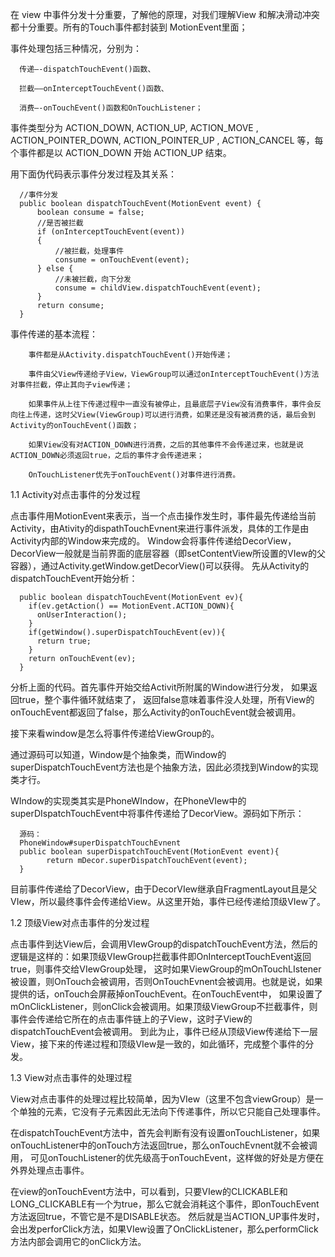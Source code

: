 

在 view 中事件分发十分重要，了解他的原理，对我们理解View 和解决滑动冲突都十分重要。所有的Touch事件都封装到 MotionEvent里面；

事件处理包括三种情况，分别为：

      传递—-dispatchTouchEvent()函数、

      拦截——onInterceptTouchEvent()函数、

      消费—-onTouchEvent()函数和OnTouchListener；

事件类型分为 ACTION_DOWN, ACTION_UP, ACTION_MOVE , ACTION_POINTER_DOWN, ACTION_POINTER_UP , ACTION_CANCEL 等，每个事件都是以 ACTION_DOWN 开始 ACTION_UP 结束。

用下面伪代码表示事件分发过程及其关系：

      //事件分发
      public boolean dispatchTouchEvent(MotionEvent event) {
          boolean consume = false;
          //是否被拦截
          if (onInterceptTouchEvent(event))
          {
              //被拦截，处理事件
              consume = onTouchEvent(event);
          } else {
              //未被拦截，向下分发
              consume = childView.dispatchTouchEvent(event);
          }
          return consume;
      }

事件传递的基本流程：

        事件都是从Activity.dispatchTouchEvent()开始传递；

        事件由父View传递给子View，ViewGroup可以通过onInterceptTouchEvent()方法对事件拦截，停止其向子view传递；

        如果事件从上往下传递过程中一直没有被停止，且最底层子View没有消费事件，事件会反向往上传递，这时父View(ViewGroup)可以进行消费，如果还是没有被消费的话，最后会到Activity的onTouchEvent()函数；

        如果View没有对ACTION_DOWN进行消费，之后的其他事件不会传递过来，也就是说ACTION_DOWN必须返回true，之后的事件才会传递进来；

        OnTouchListener优先于onTouchEvent()对事件进行消费。


1.1 Activity对点击事件的分发过程

点击事件用MotionEvent来表示，当一个点击操作发生时，事件最先传递给当前Activity，由Ativity的dispathTouchEvnent来进行事件派发，具体的工作是由Activity内部的Window来完成的。
Window会将事件传递给DecorView，DecorView一般就是当前界面的底层容器（即setContentView所设置的VIew的父容器），通过Activity.getWindow.getDecorView()可以获得。
先从Activity的dispatchTouchEvent开始分析：

      public boolean dispatchTouchEvent(MotionEvent ev){
        if(ev.getAction() == MotionEvent.ACTION_DOWN){
          onUserInteraction();
        }
        if(getWindow().superDispatchTouchEvent(ev)){
          return true;
        }
        return onTouchEvent(ev);
      }


分析上面的代码。首先事件开始交给Activit所附属的Window进行分发，
如果返回true，整个事件循环就结束了，
返回false意味着事件没人处理，所有View的onTouchEvent都返回了false，那么Activity的onTouchEvent就会被调用。

接下来看window是怎么将事件传递给ViewGroup的。

通过源码可以知道，Window是个抽象类，而Window的superDispatchTouchEvent方法也是个抽象方法，因此必须找到Window的实现类才行。

WIndow的实现类其实是PhoneWIndow，在PhoneVIew中的superDIspatchTouchEvent中将事件传递给了DecorView。源码如下所示：

      源码：
      PhoneWindow#superDispatchTouchEvnent
      public boolean superDispatchTouchEvent(MotionEvent event){
            return mDecor.superDispatchTouchEvent(event);
      }
      
目前事件传递给了DecorView，由于DecorVIew继承自FragmentLayout且是父VIew，所以最终事件会传递给View。从这里开始，事件已经传递给顶级VIew了。

1.2 顶级View对点击事件的分发过程

点击事件到达View后，会调用VIewGroup的dispatchTouchEvent方法，然后的逻辑是这样的：如果顶级VIewGroup拦截事件即OnInterceptTouchEvent返回true，则事件交给VIewGroup处理，
这时如果ViewGroup的mOnTouchLIstener被设置，则OnTouch会被调用，否则OnTouchEvnent会被调用。也就是说，如果提供的话，onTouch会屏蔽掉onTouchEvent。在onTouchEvent中，
如果设置了mOnClickListener，则onClick会被调用。如果顶级ViewGroup不拦截事件，则事件会传递给它所在的点击事件链上的子View，这时子View的dispatchTouchEvent会被调用。
到此为止，事件已经从顶级View传递给下一层View，接下来的传递过程和顶级VIew是一致的，如此循环，完成整个事件的分发。

1.3 View对点击事件的处理过程

View对点击事件的处理过程比较简单，因为VIew（这里不包含viewGroup）是一个单独的元素，它没有子元素因此无法向下传递事件，所以它只能自己处理事件。

在dispatchTouchEvent方法中，首先会判断有没有设置onTouchListener，如果onTouchListener中的onTouch方法返回true，那么onTouchEvnent就不会被调用，
可见onTouchListener的优先级高于onTouchEvent，这样做的好处是方便在外界处理点击事件。

在view的onTouchEvent方法中，可以看到，只要VIew的CLICKABLE和LONG_CLICKABLE有一个为true，那么它就会消耗这个事件，即onTouchEvent方法返回true，不管它是不是DISABLE状态。
然后就是当ACTION_UP事件发时，会出发perforClick方法，如果VIew设置了OnClickListener，那么performClick方法内部会调用它的onClick方法。





